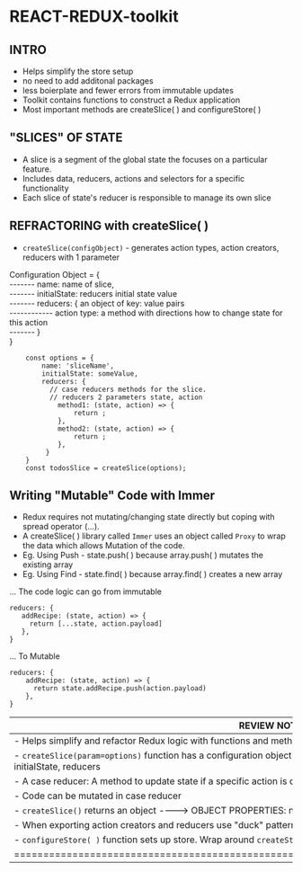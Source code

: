 # REACT-REDUX-toolkit

## INTRO
- Helps simplify the store setup </br>
- no need to add additonal packages</br>
- less boierplate and fewer errors from immutable updates </br>
- Toolkit contains functions to construct a Redux application </br>
- Most important methods are createSlice( ) and configureStore( ) </br>
## "SLICES" OF STATE
- A slice is a segment of the global state the focuses on a particular feature. </br>
- Includes data, reducers, actions and selectors for a specific functionality </br>
- Each slice of state's reducer is responsible to manage its own slice </br>
## REFRACTORING with createSlice( )
- `createSlice(configObject)` - generates action types, action creators, reducers with 1 parameter </br>

Configuration Object = { </br>
------- name: name of slice,   </br>
------- initialState: reducers initial state value   </br>
------- reducers: { an object of key: value pairs    </br>
------------ action type: a method with directions how to change state for this action   </br>
------- } </br>
}</br>
                                           
        const options = {
            name: 'sliceName',
            initialState: someValue,
            reducers: {
              // case reducers methods for the slice.
              // reducers 2 parameters state, action
                method1: (state, action) => {
                    return ;
                },
                method2: (state, action) => {
                    return ;
                },
             }
        }
        const todosSlice = createSlice(options);

## Writing "Mutable" Code with Immer
- Redux requires not mutating/changing state directly but coping with spread operator (...).
- A createSlice( ) library called `Immer` uses an object called `Proxy` to wrap the data which allows Mutation of the code.
- Eg. Using Push - state.push( ) because array.push( ) mutates the existing array
- Eg. Using Find - state.find( ) because array.find( ) creates a new array

... The code logic can go from immutable 

    reducers: {
       addRecipe: (state, action) => {
         return [...state, action.payload]
       },
    }
... To Mutable

    reducers: {
        addRecipe: (state, action) => {
          return state.addRecipe.push(action.payload)
        },
    }






|REVIEW NOTES|
|---|
|- Helps simplify and refactor Redux logic with functions and methods|
|- `createSlice(param=options)` function has a configuration object parameter----> OBJECT PROPERTIES: name, initialState, reducers|
|- A case reducer: A method to update state if a specific action is dipatched|
|- Code can be mutated in case reducer|
|- `createSlice()` returns an object ----> OBJECT PROPERTIES: name, reducer, actions, caseReducers.|
|- When exporting action creators and reducers use "duck" pattern.|
|- `configureStore( )` function sets up store. Wrap around `createStore( )` and `combineReducers( )`|
|=========================================================================================|



